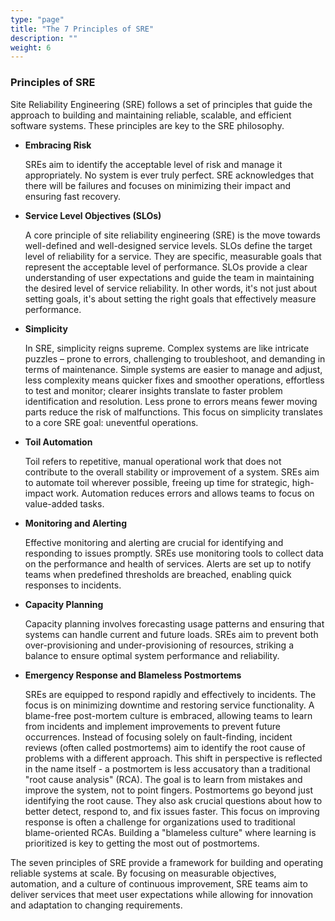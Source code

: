 ```yaml
---
type: "page"
title: "The 7 Principles of SRE"
description: ""
weight: 6
---
```


### Principles of SRE

Site Reliability Engineering (SRE) follows a set of principles that guide the approach to building and maintaining reliable, scalable, and efficient software systems. These principles are key to the SRE philosophy.

- **Embracing Risk**

    SREs aim to identify the acceptable level of risk and manage it appropriately. No system is ever truly perfect. SRE acknowledges that there will be failures and focuses on minimizing their impact and ensuring fast recovery.

- **Service Level Objectives (SLOs)**

    A core principle of site reliability engineering (SRE) is the move towards well-defined and well-designed service levels. SLOs define the target level of reliability for a service. They are specific, measurable goals that represent the acceptable level of performance. SLOs provide a clear understanding of user expectations and guide the team in maintaining the desired level of service reliability. In other
    words, it's not just about setting goals, it's about setting the right goals that effectively measure performance.

- **Simplicity**

    In SRE, simplicity reigns supreme. Complex systems are like intricate puzzles – prone to errors, challenging to troubleshoot, and demanding in terms of maintenance. Simple systems are easier to manage and adjust, less complexity means quicker fixes and smoother operations, effortless to test and monitor; clearer insights translate to faster problem identification and resolution. Less prone to errors means fewer moving parts reduce the risk of malfunctions. This focus on simplicity translates to a core SRE goal: uneventful operations.

- **Toil Automation**

    Toil refers to repetitive, manual operational work that does not contribute to the overall stability or improvement of a system. SREs aim to automate toil wherever possible, freeing up time for strategic, high-impact work. Automation reduces errors and allows teams to focus on value-added tasks.

- **Monitoring and Alerting**

    Effective monitoring and alerting are crucial for identifying and responding to issues promptly. SREs use monitoring tools to collect data on the performance and health of services. Alerts are set up to notify teams when predefined thresholds are breached, enabling quick responses to incidents.

- **Capacity Planning**

    Capacity planning involves forecasting usage patterns and ensuring that systems can handle current and future loads. SREs aim to prevent both over-provisioning and under-provisioning of resources, striking a balance to ensure optimal system performance and reliability.

- **Emergency Response and Blameless Postmortems**

    SREs are equipped to respond rapidly and effectively to incidents. The focus is on minimizing downtime and restoring service functionality. A blame-free post-mortem culture is embraced, allowing teams to learn from incidents and implement improvements to prevent future occurrences.
    Instead of focusing solely on fault-finding, incident reviews (often called postmortems) aim to identify the root cause of problems with a different approach. This shift in perspective is reflected in the name itself - a postmortem is less accusatory than a traditional "root cause analysis" (RCA). The goal is to learn from mistakes and improve the system, not to point fingers.
    Postmortems go beyond just identifying the root cause. They also ask crucial questions about how to better detect, respond to, and fix issues faster. This focus on improving response is often a challenge for organizations used to traditional blame-oriented RCAs. Building
    a "blameless culture" where learning is prioritized is key to getting the most out of postmortems.

The seven principles of SRE provide a framework for building and operating reliable systems at scale. By focusing on measurable objectives, automation, and a culture of continuous improvement, SRE teams aim to deliver services that meet user expectations while allowing for innovation and adaptation to changing requirements.
